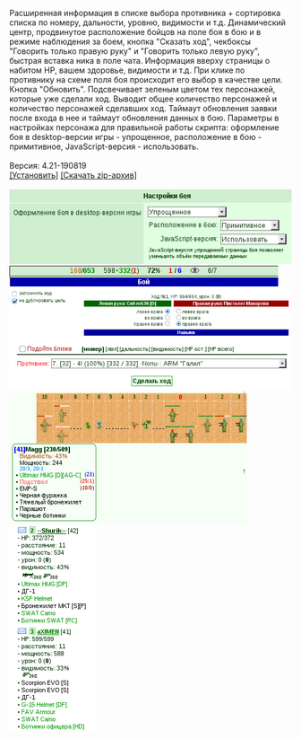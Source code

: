 Расширенная информация в списке выбора противника + сортировка списка по номеру, дальности, уровню, видимости и т.д. Динамический центр, продвинутое расположение бойцов на поле боя в бою и в режиме наблюдения за боем, кнопка "Сказать ход", чекбоксы "Говорить только правую руку" и "Говорить только левую руку", быстрая вставка ника в поле чата. Информация вверху страницы о набитом HP, вашем здоровье, видимости и т.д. При клике по противнику на схеме поля боя происходит его выбор в качестве цели. Кнопка "Обновить". Подсвечивает зеленым цветом тех персонажей, которые уже сделали ход. Выводит общее количество персонажей и количество персонажей сделавших ход. Таймаут обновления заявки после входа в нее и таймаут обновления данных в бою. Параметры в настройках персонажа для правильной работы скрипта: оформление боя в desktop-версии игры - упрощенное, расположение в бою - примитивное, JavaScript-версия - использовать.
<br>
<br>
Версия: 4.21-190819
<br>
[[Установить]](https://raw.githubusercontent.com/MyRequiem/comfortablePlayingInGW/master/separatedScripts/AdvBattleAll/advBattleAll.user.js) [[Скачать zip-архив]](https://raw.githubusercontent.com/MyRequiem/comfortablePlayingInGW/master/separatedScripts/AdvBattleAll/advBattleAll.user.js.zip)
<br>
<br>
![AdvBattleAll](https://raw.githubusercontent.com/MyRequiem/comfortablePlayingInGW/master/imgs/AdvBattleAll/screen1.png)
<br>
![AdvBattleAll](https://raw.githubusercontent.com/MyRequiem/comfortablePlayingInGW/master/imgs/AdvBattleAll/screen2.png)
<br>
![AdvBattleAll](https://raw.githubusercontent.com/MyRequiem/comfortablePlayingInGW/master/imgs/AdvBattleAll/screen3.png)
<br>
![AdvBattleAll](https://raw.githubusercontent.com/MyRequiem/comfortablePlayingInGW/master/imgs/AdvBattleAll/screen4.png)
<br>
![AdvBattleAll](https://raw.githubusercontent.com/MyRequiem/comfortablePlayingInGW/master/imgs/AdvBattleAll/screen5.png)
<br>
![AdvBattleAll](https://raw.githubusercontent.com/MyRequiem/comfortablePlayingInGW/master/imgs/AdvBattleAll/screen6.png)
<br>
